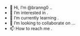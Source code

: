 - 👋 Hi, I’m @branng0 ..
- 👀 I’m interested in .
- 🌱 I’m currently learning .
- 💞️ I’m looking to collaborate on ...
- 📫 How to reach me .

  
<!---
branng0/branng0 is a ✨ special ✨ repository because its `README.md` (this file) appears on your GitHub profile.
You can click the Preview link to take a look at your changes.
--->
